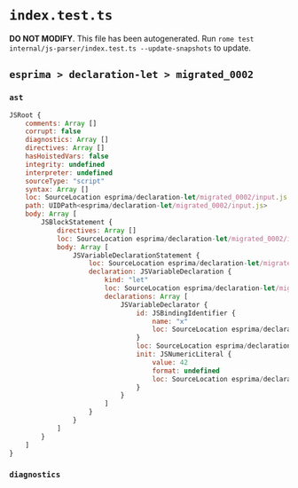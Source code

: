 # `index.test.ts`

**DO NOT MODIFY**. This file has been autogenerated. Run `rome test internal/js-parser/index.test.ts --update-snapshots` to update.

## `esprima > declaration-let > migrated_0002`

### `ast`

```javascript
JSRoot {
	comments: Array []
	corrupt: false
	diagnostics: Array []
	directives: Array []
	hasHoistedVars: false
	integrity: undefined
	interpreter: undefined
	sourceType: "script"
	syntax: Array []
	loc: SourceLocation esprima/declaration-let/migrated_0002/input.js 1:0-2:0
	path: UIDPath<esprima/declaration-let/migrated_0002/input.js>
	body: Array [
		JSBlockStatement {
			directives: Array []
			loc: SourceLocation esprima/declaration-let/migrated_0002/input.js 1:0-1:14
			body: Array [
				JSVariableDeclarationStatement {
					loc: SourceLocation esprima/declaration-let/migrated_0002/input.js 1:2-1:12
					declaration: JSVariableDeclaration {
						kind: "let"
						loc: SourceLocation esprima/declaration-let/migrated_0002/input.js 1:2-1:12
						declarations: Array [
							JSVariableDeclarator {
								id: JSBindingIdentifier {
									name: "x"
									loc: SourceLocation esprima/declaration-let/migrated_0002/input.js 1:6-1:7 (x)
								}
								loc: SourceLocation esprima/declaration-let/migrated_0002/input.js 1:6-1:12
								init: JSNumericLiteral {
									value: 42
									format: undefined
									loc: SourceLocation esprima/declaration-let/migrated_0002/input.js 1:10-1:12
								}
							}
						]
					}
				}
			]
		}
	]
}
```

### `diagnostics`

```

```
